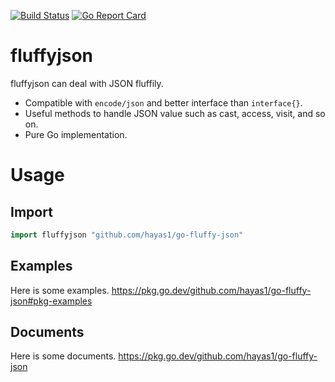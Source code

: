 [![Build Status](https://github.com/hayas1/go-fluffy-json/actions/workflows/go.yml/badge.svg)](https://github.com/hayas1/go-fluffy-json/actions/workflows/go.yml)
[![Go Report Card](https://goreportcard.com/badge/github.com/hayas1/go-fluffy-json)](https://goreportcard.com/report/github.com/hayas1/go-fluffy-json)

# fluffyjson
fluffyjson can deal with JSON fluffily.
- Compatible with `encode/json` and better interface than `interface{}`.
- Useful methods to handle JSON value such as cast, access, visit, and so on.
- Pure Go implementation.

# Usage
## Import
```go
import fluffyjson "github.com/hayas1/go-fluffy-json"
```

## Examples
Here is some examples. https://pkg.go.dev/github.com/hayas1/go-fluffy-json#pkg-examples

## Documents
Here is some documents. https://pkg.go.dev/github.com/hayas1/go-fluffy-json
